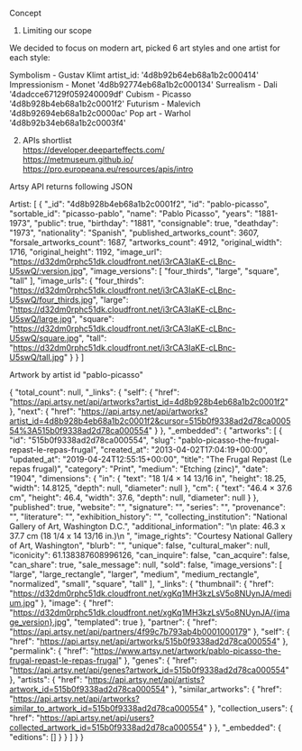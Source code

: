 Concept

1) Limiting our scope


We decided to focus on modern art, picked 6 art styles and one artist for each style:

Symbolism - Gustav Klimt   artist_id: '4d8b92b64eb68a1b2c000414'
Impressionism - Monet   '4d8b92774eb68a1b2c000134'
Surrealism - Dali  '4dadcce67129f059240009df'
Cubism - Picasso  '4d8b928b4eb68a1b2c0001f2'
Futurism - Malevich  '4d8b92694eb68a1b2c0000ac'
Pop art - Warhol  '4d8b92b34eb68a1b2c0003f4'

2) APIs shortlist  
https://developer.deeparteffects.com/  
https://metmuseum.github.io/  
https://pro.europeana.eu/resources/apis/intro  

Artsy API returns following JSON

Artist:
[
 {
    "_id": "4d8b928b4eb68a1b2c0001f2",
    "id": "pablo-picasso",
    "sortable_id": "picasso-pablo",
    "name": "Pablo Picasso",
    "years": "1881-1973",
    "public": true,
    "birthday": "1881",
    "consignable": true,
    "deathday": "1973",
    "nationality": "Spanish",
    "published_artworks_count": 3607,
    "forsale_artworks_count": 1687,
    "artworks_count": 4912,
    "original_width": 1716,
    "original_height": 1192,
    "image_url": "https://d32dm0rphc51dk.cloudfront.net/i3rCA3IaKE-cLBnc-U5swQ/:version.jpg",
    "image_versions": [
      "four_thirds",
      "large",
      "square",
      "tall"
    ],
    "image_urls": {
      "four_thirds": "https://d32dm0rphc51dk.cloudfront.net/i3rCA3IaKE-cLBnc-U5swQ/four_thirds.jpg",
      "large": "https://d32dm0rphc51dk.cloudfront.net/i3rCA3IaKE-cLBnc-U5swQ/large.jpg",
      "square": "https://d32dm0rphc51dk.cloudfront.net/i3rCA3IaKE-cLBnc-U5swQ/square.jpg",
      "tall": "https://d32dm0rphc51dk.cloudfront.net/i3rCA3IaKE-cLBnc-U5swQ/tall.jpg"
    }
  }
]

Artwork by artist id "pablo-picasso"

{
  "total_count": null,
  "_links": {
    "self": {
      "href": "https://api.artsy.net/api/artworks?artist_id=4d8b928b4eb68a1b2c0001f2"
    },
    "next": {
      "href": "https://api.artsy.net/api/artworks?artist_id=4d8b928b4eb68a1b2c0001f2&cursor=515b0f9338ad2d78ca000554%3A515b0f9338ad2d78ca000554"
    }
  },
  "_embedded": {
    "artworks": [
      {
        "id": "515b0f9338ad2d78ca000554",
        "slug": "pablo-picasso-the-frugal-repast-le-repas-frugal",
        "created_at": "2013-04-02T17:04:19+00:00",
        "updated_at": "2019-04-24T12:55:15+00:00",
        "title": "The Frugal Repast (Le repas frugal)",
        "category": "Print",
        "medium": "Etching (zinc)",
        "date": "1904",
        "dimensions": {
          "in": {
            "text": "18 1/4 × 14 13/16 in",
            "height": 18.25,
            "width": 14.8125,
            "depth": null,
            "diameter": null
          },
          "cm": {
            "text": "46.4 × 37.6 cm",
            "height": 46.4,
            "width": 37.6,
            "depth": null,
            "diameter": null
          }
        },
        "published": true,
        "website": "",
        "signature": "",
        "series": "",
        "provenance": "",
        "literature": "",
        "exhibition_history": "",
        "collecting_institution": "National Gallery of Art, Washington D.C.",
        "additional_information": "\n    plate: 46.3 x 37.7 cm (18 1/4 x 14 13/16 in.)\n    ",
        "image_rights": "Courtesy National Gallery of Art, Washington",
        "blurb": "",
        "unique": false,
        "cultural_maker": null,
        "iconicity": 61.138387608996126,
        "can_inquire": false,
        "can_acquire": false,
        "can_share": true,
        "sale_message": null,
        "sold": false,
        "image_versions": [
          "large",
          "large_rectangle",
          "larger",
          "medium",
          "medium_rectangle",
          "normalized",
          "small",
          "square",
          "tall"
        ],
        "_links": {
          "thumbnail": {
            "href": "https://d32dm0rphc51dk.cloudfront.net/xgKq1MH3kzLsV5o8NUynJA/medium.jpg"
          },
          "image": {
            "href": "https://d32dm0rphc51dk.cloudfront.net/xgKq1MH3kzLsV5o8NUynJA/{image_version}.jpg",
            "templated": true
          },
          "partner": {
            "href": "https://api.artsy.net/api/partners/4f99c7b793ab4b0001000179"
          },
          "self": {
            "href": "https://api.artsy.net/api/artworks/515b0f9338ad2d78ca000554"
          },
          "permalink": {
            "href": "https://www.artsy.net/artwork/pablo-picasso-the-frugal-repast-le-repas-frugal"
          },
          "genes": {
            "href": "https://api.artsy.net/api/genes?artwork_id=515b0f9338ad2d78ca000554"
          },
          "artists": {
            "href": "https://api.artsy.net/api/artists?artwork_id=515b0f9338ad2d78ca000554"
          },
          "similar_artworks": {
            "href": "https://api.artsy.net/api/artworks?similar_to_artwork_id=515b0f9338ad2d78ca000554"
          },
          "collection_users": {
            "href": "https://api.artsy.net/api/users?collected_artwork_id=515b0f9338ad2d78ca000554"
          }
        },
        "_embedded": {
          "editions": []
        }
      }
    ]
  }
}
